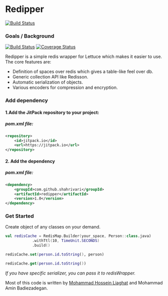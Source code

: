 # Redipper

[![Build Status](https://travis-ci.org/shahrivari/redipper.svg?branch=master)](https://travis-ci.org/shahrivari/redipper)

### Goals / Background

[![Build Status](https://travis-ci.org/shahrivari/redipper.svg?branch=master)](https://travis-ci.org/shahrivari/redipper) [![Coverage Status](https://coveralls.io/repos/github/shahrivari/redipper/badge.svg?branch=master)](https://coveralls.io/github/shahrivari/redipper?branch=master)

Redipper is a simple redis wrapper for Lettuce which makes it easier to use. The core features are:

* Definition of spaces over redis which gives a table-like feel over db.
* Generic collection API like Redisson.
* Automatic serialization of objects.
* Various encoders for compression and encryption.

### Add dependency

#### 1.Add the JitPack repository to your project:

##### *pom.xml* file:
```xml
<repository>
    <id>jitpack.io</id>
    <url>https://jitpack.io</url>
</repository>
```

#### 2. Add the dependency

##### *pom.xml* file:
```xml
<dependency>
    <groupId>com.github.shahrivari</groupId>
    <artifactId>redipper</artifactId>
    <version>1.0</version>
</dependency>
```

### Get Started
Create object of any classes on your demand.

```kotlin
val redisCache = RedisMap.Builder(your_space, Person::class.java)
            .withTtl(10, TimeUnit.SECONDS)
            .build()

redisCache.set(person.id.toString(), person)

redisCache.get(person.id.toString())            
```

_If you have specific serializer, you can pass it to redisWrapper._

Most of this code is written by [Mohammad Hossein Liaghat](https://github.com/MoHoLiaghat) and
 Mohammad Amin Badiezadegan.
